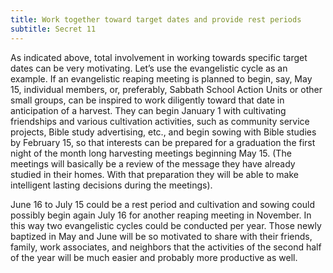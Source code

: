 ```yaml
---
title: Work together toward target dates and provide rest periods
subtitle: Secret 11
---
```


As indicated above, total involvement in working towards specific target dates can be very motivating. Let’s use the evangelistic cycle as an example. If an evangelistic reaping meeting is planned to begin, say, May 15, individual members, or, preferably, Sabbath School Action Units or other small groups, can be inspired to work diligently toward that date in anticipation of a harvest. They can begin January 1 with cultivating friendships and various cultivation activities, such as community service projects, Bible study advertising, etc., and begin sowing with Bible studies by February 15, so that interests can be prepared for a graduation the first night of the month long harvesting meetings beginning May 15. (The meetings will basically be a review of the message they have already studied in their homes. With that preparation they will be able to make intelligent lasting decisions during the meetings).

June 16 to July 15 could be a rest period and cultivation and sowing could possibly begin again July 16 for another reaping meeting in November. In this way two evangelistic cycles could be conducted per year. Those newly baptized in May and June will be so motivated to share with their friends, family, work associates, and neighbors that the activities of the second half of the year will be much easier and probably more productive as well.